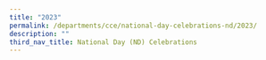 ```yaml
---
title: "2023"
permalink: /departments/cce/national-day-celebrations-nd/2023/
description: ""
third_nav_title: National Day (ND) Celebrations
---
```

